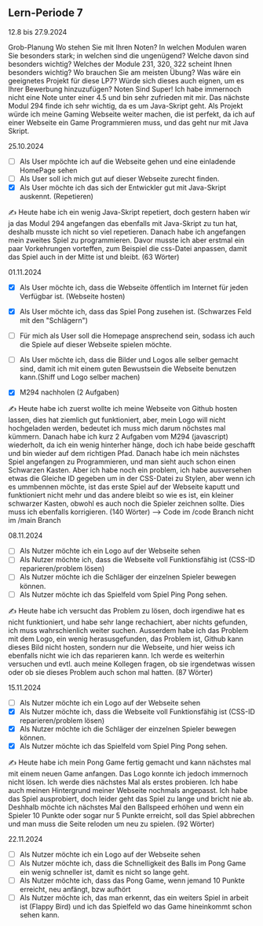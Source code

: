 ## Lern-Periode 7
12.8 bis 27.9.2024

Grob-Planung
Wo stehen Sie mit Ihren Noten? In welchen Modulen waren Sie besonders stark; in welchen sind die ungenügend? Welche davon sind besonders wichtig?
Welches der Module 231, 320, 322 scheint Ihnen besonders wichtig? Wo brauchen Sie am meisten Übung?
Was wäre ein geeignetes Projekt für diese LP7? Würde sich dieses auch eignen, um es Ihrer Bewerbung hinzuzufügen?
Noten Sind Super! Ich habe immernoch nicht eine Note unter einer 4.5 und bin sehr zufrieden mit mir. Das nächste Modul 294 finde ich sehr wichtig, da es um Java-Skript geht.
Als Projekt würde ich meine Gaming Webseite weiter machen, die ist perfekt, da ich auf einer Webseite ein Game Programmieren muss, und das geht nur mit Java Skript.

25.10.2024
- [ ] Als User mpöchte ich auf die Webseite gehen und eine einladende HomePage sehen
- [ ] Als User soll ich mich gut auf dieser Webseite zurecht finden.
- [X] Als User möchte ich das sich der Entwickler gut mit Java-Skript auskennt. (Repetieren)

✍️ Heute habe ich ein wenig Java-Skript repetiert, doch gestern haben wir ja das Modul 294 angefangen das ebenfalls mit Java-Skript zu tun hat, deshalb musste ich nicht so viel repetieren. Danach habe ich angefangen mein zweites Spiel zu programmieren. Davor musste ich aber erstmal ein paar Vorkehrungen vorteffen, zum Beispiel die css-Datei anpassen, damit das Spiel auch in der Mitte ist und bleibt. (63 Wörter)

01.11.2024
- [X] Als User möchte ich, dass die Webseite öffentlich im Internet für jeden Verfügbar ist. (Webseite hosten)
- [X] Als User möchte ich, dass das Spiel Pong zusehen ist. (Schwarzes Feld mit den "Schlägern")
- [ ] Für mich als User soll die Homepage ansprechend sein, sodass ich auch die Spiele auf dieser Webseite spielen möchte.
- [ ] Als User möchte ich, dass die Bilder und Logos alle selber gemacht sind, damit ich mit einem guten Bewustsein die Webseite benutzen kann.(Shiff und Logo selber machen)
- [X] M294 nachholen (2 Aufgaben)


✍️ Heute habe ich zuerst wollte ich meine Webseite von Github hosten lassen, dies hat ziemlich gut funktioniert, aber, mein Logo will nicht hochgeladen werden, bedeutet ich muss mich darum nöchstes mal kümmern. Danach habe ich kurz 2 Aufgaben vom M294 (javascript) wiederholt, da ich ein wenig hinterher hänge, doch ich habe beide geschafft und bin wieder auf dem richtigen Pfad. Danach habe ich mein nächstes Spiel angefangen zu Programmieren, und man sieht auch schon einen Schwarzen Kasten. Aber ich habe noch ein problem, ich habe ausversehen etwas die Gleiche ID gegeben um in der CSS-Datei zu Stylen, aber wenn ich es ummbennen möchte, ist das erste Spiel auf der Webseite kaputt und funktioniert nicht mehr und das andere bleibt so wie es ist, ein kleiner schwarzer Kasten, obwohl es auch noch die Spieler zeichnen sollte. Dies muss ich ebenfalls korrigieren. (140 Wörter)
--> Code im /code Branch nicht im /main Branch 


08.11.2024
- [ ] Als Nutzer möchte ich ein Logo auf der Webseite sehen
- [ ] Als Nutzer möchte ich, dass die Webseite voll Funktionsfähig ist (CSS-ID reparieren/problem lösen)
- [ ] Als Nutzer möchte ich die Schläger der einzelnen Spieler bewegen können.
- [ ] Als Nutzer möchte ich das Spielfeld vom Spiel Ping Pong sehen.

✍️ Heute habe ich versucht das Problem zu lösen, doch irgendiwe hat es nicht funktioniert, und habe sehr lange rechachiert, aber nichts gefunden, ich muss wahrschienlich weiter suchen. Ausserdem habe ich das Problem mit dem Logo, ein wenig herasusgefunden, das Problem ist, Github kann dieses Bild nicht hosten, sondern nur die Webseite, und hier weiss ich ebenfalls nicht wie ich das reparieren kann. Ich werde es weiterhin versuchen und evtl. auch meine Kollegen fragen, ob sie irgendetwas wissen oder ob sie dieses Problem auch schon mal hatten. (87 Wörter)


15.11.2024
- [ ] Als Nutzer möchte ich ein Logo auf der Webseite sehen
- [X] Als Nutzer möchte ich, dass die Webseite voll Funktionsfähig ist (CSS-ID reparieren/problem lösen)
- [X] Als Nutzer möchte ich die Schläger der einzelnen Spieler bewegen können.
- [X] Als Nutzer möchte ich das Spielfeld vom Spiel Ping Pong sehen.

✍️ Heute habe ich mein Pong Game fertig gemacht und kann nächstes mal mit einem neuen Game anfangen. Das Logo konnte ich jedoch immernoch nicht lösen. Ich werde dies nächstes Mal als erstes probieren. Ich habe auch meinen Hintergrund meiner Webseite nochmals angepasst. Ich habe das Spiel ausprobiert, doch leider geht das Spiel zu lange und bricht nie ab. Deshhalb möchte ich nächstes Mal den Ballspeed erhöhen und wenn ein Spieler 10 Punkte oder sogar nur 5 Punkte erreicht, soll das Spiel abbrechen und man muss die Seite reloden um neu zu spielen. (92 Wörter)

22.11.2024
- [ ] Als Nutzer möchte ich ein Logo auf der Webseite sehen
- [ ] Als Nutzer möchte ich, dass die Schnelligkeit des Balls im Pong Game ein wenig schneller ist, damit es nicht so lange geht.
- [ ] Als Nutzer möchte ich, dass das Pong Game, wenn jemand 10 Punkte erreicht, neu anfängt, bzw aufhört
- [ ] Als Nutzer möchte ich, das man erkennt, das ein weiters Spiel in arbeit ist (Flappy Bird) und ich das Spielfeld wo das Game hineinkommt schon sehen kann.
